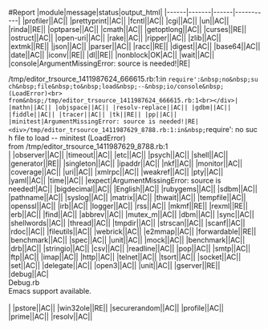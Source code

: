 #Report
|module|message|status|output_html|
|------|-------|------|-----------|
|profiler||AC||
|prettyprint||AC||
|fcntl||AC||
|cgi||AC||
|un||AC||
|rinda||RE||
|optparse||AC||
|cmath||AC||
|getoptlong||AC||
|curses||RE||
|ostruct||AC||
|open-uri||AC||
|rake||AC||
|ripper||AC||
|zlib||AC||
|extmk||RE||
|json||AC||
|parser||AC||
|racc||RE||
|digest||AC||
|base64||AC||
|date||AC||
|iconv||RE||
|dl||RE||
|nonblock|OK|AC||
|wait||AC||
|console|ArgumentMissingError: source is needed!|RE|<div>/tmp/editor_trsource_1411987624_666615.rb:1:in&nbsp;`require':&nbsp;no&nbsp;such&nbsp;file&nbsp;to&nbsp;load&nbsp;--&nbsp;io/console&nbsp;(LoadError)<br>	from&nbsp;/tmp/editor_trsource_1411987624_666615.rb:1<br></div>|
|mathn||AC||
|objspace||AC||
|resolv-replace||AC||
|gdbm||AC||
|fiddle||AC||
|tracer||AC||
|tk||RE||
|pp||AC||
|minitest|ArgumentMissingError: source is needed!|RE|<div>/tmp/editor_trsource_1411987629_8788.rb:1:in&nbsp;`require':&nbsp;no&nbsp;such&nbsp;file&nbsp;to&nbsp;load&nbsp;--&nbsp;minitest&nbsp;(LoadError)<br>	from&nbsp;/tmp/editor_trsource_1411987629_8788.rb:1<br></div>|
|observer||AC||
|timeout||AC||
|etc||AC||
|psych||AC||
|shell||AC||
|generator||RE||
|singleton||AC||
|ipaddr||AC||
|nkf||AC||
|monitor||AC||
|coverage||AC||
|uri||AC||
|xmlrpc||AC||
|weakref||AC||
|pty||AC||
|yaml||AC||
|time||AC||
|expect|ArgumentMissingError: source is needed!|AC||
|bigdecimal||AC||
|English||AC||
|rubygems||AC||
|sdbm||AC||
|pathname||AC||
|syslog||AC||
|matrix||AC||
|thwait||AC||
|tempfile||AC||
|openssl||AC||
|irb||AC||
|logger||AC||
|rss||AC||
|mkmf||RE||
|rexml||RE||
|erb||AC||
|find||AC||
|abbrev||AC||
|mutex_m||AC||
|dbm||AC||
|sync||AC||
|shellwords||AC||
|thread||AC||
|tmpdir||AC||
|strscan||AC||
|scanf||AC||
|rdoc||AC||
|fileutils||AC||
|webrick||AC||
|e2mmap||AC||
|forwardable||RE||
|benchmark||AC||
|spec||AC||
|unit||AC||
|mock||AC||
|benchmark||AC||
|drb||AC||
|stringio||AC||
|csv||AC||
|readline||AC||
|pop||AC||
|smtp||AC||
|ftp||AC||
|imap||AC||
|http||AC||
|telnet||AC||
|tsort||AC||
|socket||AC||
|set||AC||
|delegate||AC||
|open3||AC||
|unit||AC||
|gserver||RE||
|debug||AC|<div>Debug.rb<br>Emacs&nbsp;support&nbsp;available.<br><br></div>|
|pstore||AC||
|win32ole||RE||
|securerandom||AC||
|profile||AC||
|prime||AC||
|resolv||AC||
